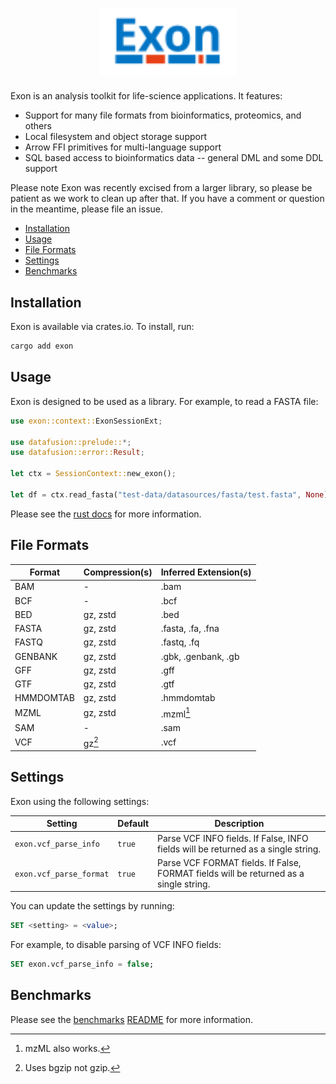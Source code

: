 <h1 align="center">
    <img src="https://raw.githubusercontent.com/wheretrue/exon/main/.github/images/logo.svg" width="220px" alt="Exon" />
</h1>

Exon is an analysis toolkit for life-science applications. It features:

* Support for many file formats from bioinformatics, proteomics, and others
* Local filesystem and object storage support
* Arrow FFI primitives for multi-language support
* SQL based access to bioinformatics data -- general DML and some DDL support

Please note Exon was recently excised from a larger library, so please be patient as we work to clean up after that. If you have a comment or question in the meantime, please file an issue.

* [Installation](#installation)
* [Usage](#usage)
* [File Formats](#file-formats)
* [Settings](#settings)
* [Benchmarks](#benchmarks)

## Installation

Exon is available via crates.io. To install, run:

```bash
cargo add exon
```

## Usage

Exon is designed to be used as a library. For example, to read a FASTA file:

```rust
use exon::context::ExonSessionExt;

use datafusion::prelude::*;
use datafusion::error::Result;

let ctx = SessionContext::new_exon();

let df = ctx.read_fasta("test-data/datasources/fasta/test.fasta", None).await?;
```

Please see the [rust docs](https://docs.rs/exon) for more information.

## File Formats

| Format    | Compression(s) | Inferred Extension(s) |
| --------- | -------------- | --------------------- |
| BAM       | -              | .bam                  |
| BCF       | -              | .bcf                  |
| BED       | gz, zstd       | .bed                  |
| FASTA     | gz, zstd       | .fasta, .fa, .fna     |
| FASTQ     | gz, zstd       | .fastq, .fq           |
| GENBANK   | gz, zstd       | .gbk, .genbank, .gb   |
| GFF       | gz, zstd       | .gff                  |
| GTF       | gz, zstd       | .gtf                  |
| HMMDOMTAB | gz, zstd       | .hmmdomtab            |
| MZML      | gz, zstd       | .mzml[^2]             |
| SAM       | -              | .sam                  |
| VCF       | gz[^1]         | .vcf                  |

[^1]: Uses bgzip not gzip.
[^2]: mzML also works.

## Settings

Exon using the following settings:

| Setting | Default | Description |
| ------- | ------- | ----------- |
| `exon.vcf_parse_info` | `true` | Parse VCF INFO fields. If False, INFO fields will be returned as a single string. |
| `exon.vcf_parse_format` | `true` | Parse VCF FORMAT fields. If False, FORMAT fields will be returned as a single string. |

You can update the settings by running:

```sql
SET <setting> = <value>;
```

For example, to disable parsing of VCF INFO fields:

```sql
SET exon.vcf_parse_info = false;
```

## Benchmarks

Please see the [benchmarks](exon-benchmarks) [README](exon-benchmarks/README.md) for more information.
